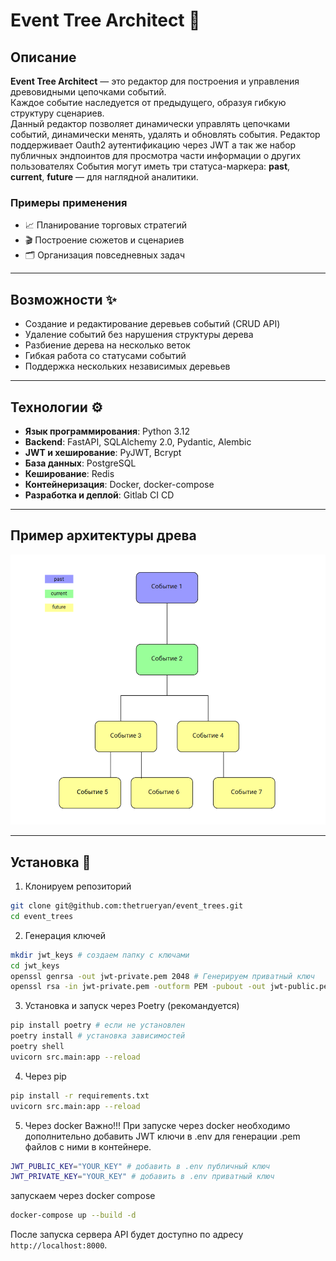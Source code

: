 # Event Tree Architect 🌳

## Описание  
**Event Tree Architect** — это редактор для построения и управления древовидными цепочками событий.  
Каждое событие наследуется от предыдущего, образуя гибкую структуру сценариев.  
Данный редактор позволяет динамически управлять цепочками событий, динамически менять, удалять и обновлять события.
Редактор поддерживает Oauth2 аутентификацию через JWT а так же набор публичных эндпоинтов для просмотра части информации о других пользователях
События могут иметь три статуса-маркера: **past**, **current**, **future** — для наглядной аналитики.  

### Примеры применения  
- 📈 Планирование торговых стратегий  
- 🎬 Построение сюжетов и сценариев  
- 🗂 Организация повседневных задач  

---

## Возможности ✨
- Создание и редактирование деревьев событий (CRUD API)  
- Удаление событий без нарушения структуры дерева  
- Разбиение дерева на несколько веток  
- Гибкая работа со статусами событий  
- Поддержка нескольких независимых деревьев  

---

## Технологии ⚙️
- **Язык программирования**: Python 3.12
- **Backend**: FastAPI, SQLAlchemy 2.0, Pydantic, Alembic
- **JWT и хеширование**: PyJWT, Bcrypt
- **База данных**: PostgreSQL
- **Кеширование**: Redis
- **Контейнеризация**: Docker, docker-compose  
- **Разработка и деплой**: Gitlab CI CD

---

## Пример архитектуры древа
![Пример древа событий](images/diagrama.png)

 ---
 
## Установка 🚀
1. Клонируем репозиторий
```bash
git clone git@github.com:thetrueryan/event_trees.git
cd event_trees
```
2. Генерация ключей
```bash
mkdir jwt_keys # создаем папку с ключами
cd jwt_keys
openssl genrsa -out jwt-private.pem 2048 # Генерируем приватный ключ
openssl rsa -in jwt-private.pem -outform PEM -pubout -out jwt-public.pem # Генерируем публичный ключ
```   
3. Установка и запуск через Poetry (рекомандуется)
```bash
pip install poetry # если не установлен
poetry install # установка зависимостей
poetry shell
uvicorn src.main:app --reload
```
4. Через pip
```bash
pip install -r requirements.txt
uvicorn src.main:app --reload
```
5. Через docker
Важно!!! При запуске через docker необходимо дополнительно добавить JWT ключи в .env для генерации .pem файлов с ними в контейнере.
```bash
JWT_PUBLIC_KEY="YOUR_KEY" # добавить в .env публичный ключ
JWT_PRIVATE_KEY="YOUR_KEY" # добавить в .env приватный ключ
```
запускаем через docker compose
```bash
docker-compose up --build -d
```

После запуска сервера API будет доступно по адресу `http://localhost:8000`.





